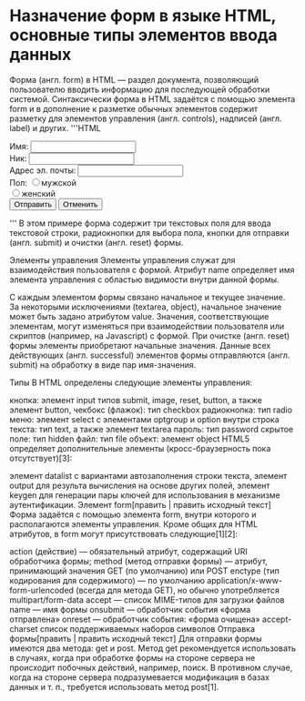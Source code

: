 Назначение форм в языке HTML, основные типы элементов ввода данных
=====
Форма (англ. form) в HTML — раздел документа, позволяющий пользователю вводить информацию для последующей обработки системой. Синтаксически форма в HTML задаётся с помощью элемента form и в дополнение к разметке обычных элементов содержит разметку для элементов управления (англ. controls), надписей (англ. label) и других.
'''HTML
<form method="post">
 <p>
   <label for="username">Имя: </label>
   <input type="text" id="username" /><br />
   <label for="nick">Ник: </label>
   <input type="text" id="nick" /><br />
   <label for="email">Адрес эл. почты: </label>
   <input type="text" id="email" /><br />
   <label for="sex">Пол: </label>
   <input type="radio" name="sex" value="male">мужской<br />
   <input type="radio" name="sex" value="female">женский<br />
   <input type="submit" value="Отправить"> <input type="reset" value="Отменить">
 </p>
</form>
'''
В этом примере форма содержит три текстовых поля для ввода текстовой строки, радиокнопки для выбора пола, кнопки для отправки (англ. submit) и очистки (англ. reset) формы.

Элементы управления
Элементы управления служат для взаимодействия пользователя с формой. Атрибут name определяет имя элемента управления с областью видимости внутри данной формы.

С каждым элементом формы связано начальное и текущее значение. За некоторыми исключениями (textarea, object), начальное значение может быть задано атрибутом value. Значения, соответствующие элементам, могут изменяться при взаимодействии пользователя или скриптов (например, на Javascript) с формой. При очистке (англ. reset) формы элементы приобретают начальные значения. Данные всех действующих (англ. successful) элементов формы отправляются (англ. submit) на обработку в виде пар имя-значения.

Типы
В HTML определены следующие элементы управления:

кнопка: элемент input типов submit, image, reset, button, а также элемент button,
чекбокс (флажок): тип checkbox
радиокнопка: тип radio
меню: элемент select с элементами optgroup и option внутри
строка текста: тип text, а также элемент textarea
пароль: тип password
скрытое поле: тип hidden
файл: тип file
объект: элемент object
HTML5 определяет дополнительные элементы (кросс-браузерность пока отсутствует)[3]:

элемент datalist с вариантами автозаполнения строки текста,
элемент output для результа вычисления на основе других полей,
элемент keygen для генерации пары ключей для использования в механизме аутентификации.
Элемент form[править | править исходный текст]
Форма задаётся с помощью элемента form, внутри которого и располагаются элементы управления. Кроме общих для HTML атрибутов, в form могут присутствовать следующие[1][2]:

action (действие) — обязательный атрибут, содержащий URI обработчика формы;
method (метод отправки формы) — атрибут, принимающий значения GET (по умолчанию) или POST
enctype (тип кодирования для содержимого) — по умолчанию application/x-www-form-urlencoded (всегда для метода GET), но обычно употребляется multipart/form-data
accept — список MIME-типов для загрузки файлов
name — имя формы
onsubmit — обработчик события «форма отправлена»
onreset — обработчик события: «форма очищена»
accept-charset список поддерживаемых наборов символов
Отправка формы[править | править исходный текст]
Для отправки формы имеются два метода: get и post. Метод get рекомендуется использовать в случаях, когда при обработке формы на стороне сервера не происходит побочных действий, например, поиск. В противном случае, когда на стороне сервера подразумевается модификация в базах данных и т. п., требуется использовать метод post[1].
